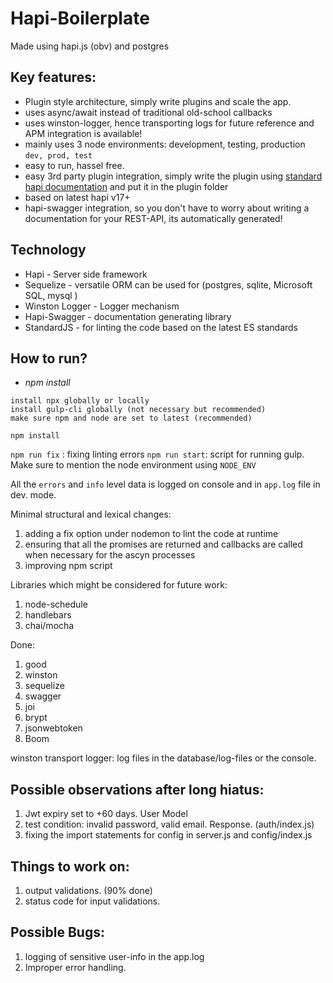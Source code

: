 # Hapi-Boilerplate
Made using hapi.js (obv) and postgres

## Key features: 
* Plugin style architecture, simply write plugins and scale the app.
* uses async/await instead of traditional old-school callbacks
* uses winston-logger, hence transporting logs for future reference and APM integration is available!
* mainly uses 3 node environments: development, testing, production `dev, prod, test`
* easy to run, hassel free.
* easy 3rd party plugin integration, simply write the plugin using [standard hapi documentation](https://hapi.dev/tutorials/plugins/?lang=en_US) and put it in the plugin folder
* based on latest hapi v17+
* hapi-swagger integration, so you don't have to worry about writing a documentation for your REST-API, its automatically generated!

## Technology
* Hapi - Server side framework
* Sequelize - versatile ORM can be used for (postgres, sqlite, Microsoft SQL, mysql )
* Winston Logger - Logger mechanism 
* Hapi-Swagger - documentation generating library
* StandardJS - for linting the code based on the latest ES standards



## How to run?
* *npm install*

```
install npx globally or locally
install gulp-cli globally (not necessary but recommended)
make sure npm and node are set to latest (recommended)
```

`npm install`

`npm run fix` : fixing linting errors
`npm run start`: script for running gulp. Make sure to mention the node environment using `NODE_ENV`

All the `errors` and `info` level data is logged on console and in `app.log` file in dev. mode. 


Minimal structural and lexical changes: 
1. adding a fix option under nodemon to lint the code at runtime
2. ensuring that all the promises are returned and callbacks are called when necessary for the ascyn processes
3. improving npm script


Libraries which might be considered for future work:

1. node-schedule
2. handlebars
3. chai/mocha

Done:

1. good
2. winston
3. sequelize
4. swagger
5. joi
6. brypt
7. jsonwebtoken
8. Boom 

winston transport logger: log files in the database/log-files or the console. 




## Possible observations after long hiatus:
1. Jwt expiry set to +60 days. User Model
2. test condition: invalid password, valid email. Response. (auth/index.js)
3. fixing the import statements for config in server.js and config/index.js

## Things to work on:
1. output validations. (90% done)
2. status code for input validations.

## Possible Bugs:
1. logging of sensitive user-info in the app.log 
2. Improper error handling. 
